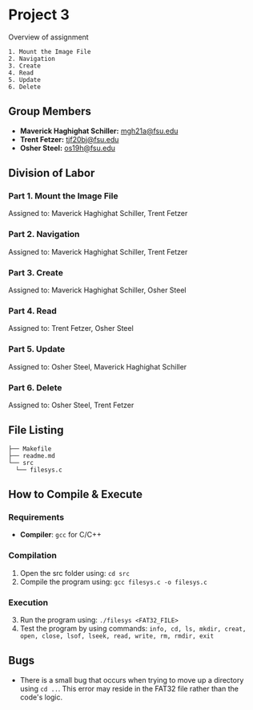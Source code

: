 
# Project 3

Overview of assignment 
```
1. Mount the Image File
2. Navigation
3. Create
4. Read
5. Update
6. Delete
```

## Group Members

- **Maverick Haghighat Schiller:** mgh21a@fsu.edu
- **Trent Fetzer:** tjf20bj@fsu.edu
- **Osher Steel:** os19h@fsu.edu
  
## Division of Labor

### Part 1. Mount the Image File
Assigned to: Maverick Haghighat Schiller, Trent Fetzer
### Part 2. Navigation
  Assigned to: Maverick Haghighat Schiller, Trent Fetzer
### Part 3. Create
  Assigned to: Maverick Haghighat Schiller, Osher Steel
### Part 4. Read
  Assigned to: Trent Fetzer, Osher Steel
### Part 5. Update
  Assigned to: Osher Steel, Maverick Haghighat Schiller
### Part 6. Delete
  Assigned to: Osher Steel, Trent Fetzer

## File Listing
```
├── Makefile
├── readme.md
└── src
  └── filesys.c
```
## How to Compile & Execute

### Requirements
- **Compiler**: `gcc` for C/C++

### Compilation
1. Open the src folder using: `cd src`
2. Compile the program using: `gcc filesys.c -o filesys.c`

### Execution
3. Run the program using: `./filesys <FAT32_FILE>`
4. Test the program by using commands: `info, cd, ls, mkdir, creat, open, close, lsof, lseek, read, write, rm, rmdir, exit`

## Bugs
- There is a small bug that occurs when trying to move up a directory using `cd ..`. This error may reside in the FAT32 file rather than the code's logic.

